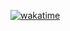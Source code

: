 [![wakatime](https://wakatime.com/badge/github/beanbeanjuice/Java-KohuCafe-Database-Wrapper.svg?style=for-the-badge)](https://wakatime.com/badge/github/beanbeanjuice/Java-KohuCafe-Database-Wrapper)